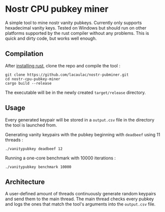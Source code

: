# Nostr CPU pubkey miner

A simple tool to mine nostr vanity pubkeys. Currently only supports hexadecimal vanity keys.
Tested on Windows but should run on other platforms supported by the rust compiler without any problems.
This is quick and dirty code, but works well enough.

## Compilation

After [installing rust](https://rustup.rs/), clone the repo and compile the tool :
```
git clone https://github.com/lacaulac/nostr-pubminer.git
cd nostr-cpu-pubkey-miner
cargo build --release
```

The executable will be in the newly created `target/release` directory.

## Usage

Every generated keypair will be stored in a `output.csv` file in the directory the tool is launched from.

Generating vanity keypairs with the pubkey beginning with `deadbeef` using 11 threads :

```
./vanitypubkey deadbeef 12
```

Running a one-core benchmark with 10000 iterations : 

```
./vanitypubkey benchmark 10000
```

## Architecture

A user-defined amount of threads continuously generate random keypairs and send them to the main thread. The main thread checks every pubkey and logs the ones that match the tool's arguments into the `output.csv` file.